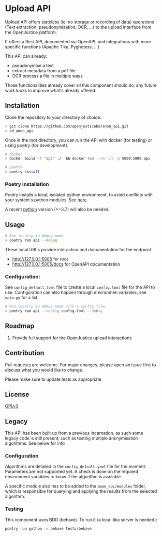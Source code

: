 # Upload API
Upload API offers stateless (ie: no storage or recording of data) operations (Text extraction, pseudonymisation, OCR, ...) to the upload interface from the OpenJustice platform.

If offers a Rest API, documented via OpenAPI, and integrations with more specific functions (Apache Tika, Pyghotess, ...)

This API can already:
- pseudonymise a text
- extract metadata from a pdf file
- OCR process a file in multiple ways

Those functionalities already cover all this component should do, any future work looks to improve what's already offered.

## Installation
Clone the repository to your directory of choice:
```bash
> git clone https://github.com/openjusticebe/anon_api.git
> cd anon_api
```

Once in the root directory, you can run the API with docker (for testing) or using poetry (for development).

```bash
# docker
> docker build -t "api" ./  && docker run --rm -it -p 5000:5000 api

# poetry
> poetry install
```

### Poetry installation
Poetry installs a local, isolated python environment, to avoid conflicts with your system's python modules. See [here](https://python-poetry.org/docs/).

A recent [python](https://www.python.org/downloads/) version (>=3.7) will also be needed.

## Usage
```bash
# Run locally in debug mode
> poetry run api --debug

```

These local URI's provide interaction and documentation for the endpoint

* http://127.0.0.1:5005 for root
* http://127.0.0.1:5005/docs for OpenAPI documentation

### Configuration:
See `config_default.toml` file to create a local `config.toml` file for the API to use.
Configuration can also happen through environmen variables, see `main.py` for a list.

```bash
# Run locally in debug mode with a config file.
> poetry run api --config config.toml --debug
```

## Roadmap
1. Provide full support for the OpenJustice upload interactions


## Contribution
Pull requests are welcome. For major changes, please open an issue first to discuss what you would like to change.

Please make sure to update tests as appropriate.

## License
[GPLv3](https://www.gnu.org/licenses/gpl-3.0.fr.html)

## Legacy
This API has been built up from a previous incarnation, as such some legacy code is still present, such as testing multiple anonymisation algorithms. See below for info
### Configuration
Algorithms are detailed in the `config_default.yaml` file for the moment.
Parameters are not supported yet. A check is done on the required environment variables to know if the
algorithm is available.

A specific module also has to be added to the `anon_api/modules` folder, which is responsible for querying and applying the results from the selected algorithm.

### Testing
This component uses BDD (behave). To run it (a local tika server is needed):
```bash
poetry run python -m behave tests/behave
```
